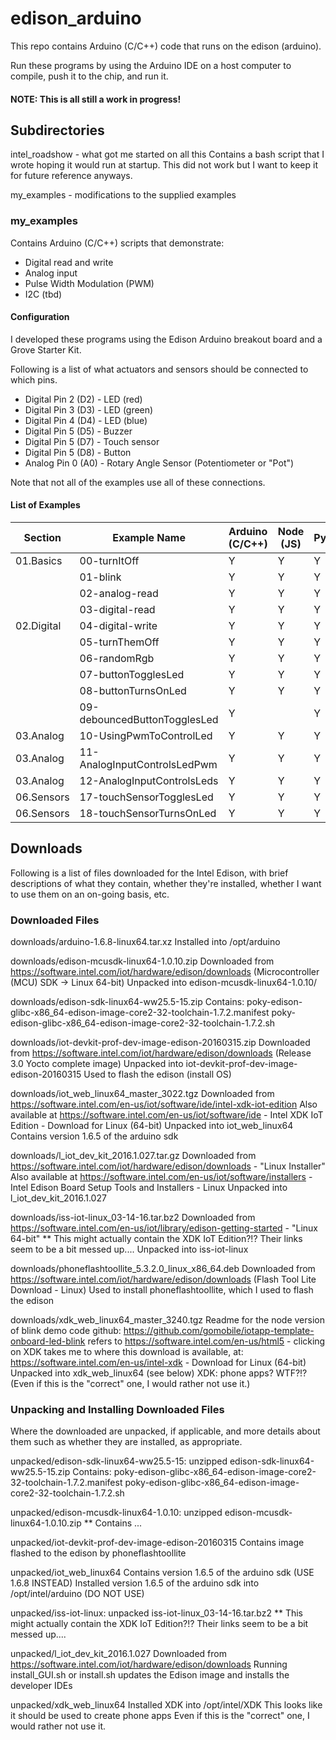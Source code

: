 
# edison_arduino

This repo contains Arduino (C/C++) code that runs on the edison (arduino).

Run these programs by using the Arduino IDE on a host computer to compile, push it to the chip, and run it.

#### NOTE: This is all still a work in progress!

## Subdirectories

intel_roadshow - what got me started on all this
	Contains a bash script that I wrote hoping it would run at startup.
	This did not work but I want to keep it for future reference anyways.

my_examples - modifications to the supplied examples

### my_examples

Contains Arduino (C/C++) scripts that demonstrate:

* Digital read and write
* Analog input
* Pulse Width Modulation (PWM)
* I2C (tbd)

#### Configuration

I developed these programs using the Edison Arduino breakout board and a Grove Starter Kit.

Following is a list of what actuators and sensors should be connected to which pins.

* Digital Pin 2 (D2) - LED (red)
* Digital Pin 3 (D3) - LED (green)
* Digital Pin 4 (D4) - LED (blue)
* Digital Pin 5 (D5) - Buzzer
* Digital Pin 5 (D7) - Touch sensor
* Digital Pin 5 (D8) - Button
* Analog Pin 0 (A0) - Rotary Angle Sensor (Potentiometer or "Pot")

Note that not all of the examples use all of these connections.

#### List of Examples

| Section | Example Name | Arduino (C/C++) | Node (JS) | Python |
| ------- | ------------ | --------------- | --------- | ------ |
| 01.Basics | 00-turnItOff | Y | Y | Y |
|           | 01-blink | Y | Y | Y |
|           | 02-analog-read | Y | Y | Y |
|           | 03-digital-read | Y | Y | Y |
| 02.Digital | 04-digital-write | Y | Y | Y |
|            | 05-turnThemOff | Y | Y | Y |
|            | 06-randomRgb | Y | Y | Y |
|            | 07-buttonTogglesLed | Y | Y | Y |
|            | 08-buttonTurnsOnLed | Y | Y | Y |
|            | 09-debouncedButtonTogglesLed | Y |   | Y |
| 03.Analog | 10-UsingPwmToControlLed | Y | Y | Y |
| 03.Analog | 11-AnalogInputControlsLedPwm | Y | Y | Y |
| 03.Analog | 12-AnalogInputControlsLeds | Y | Y | Y |
| 06.Sensors | 17-touchSensorTogglesLed | Y | Y | Y |
| 06.Sensors | 18-touchSensorTurnsOnLed | Y | Y | Y |


## Downloads

Following is a list of files downloaded for the Intel Edison, with brief
descriptions of what they contain, whether they're installed,
whether I want to use them on an on-going basis, etc.

### Downloaded Files

downloads/arduino-1.6.8-linux64.tar.xz
	Installed into /opt/arduino

downloads/edison-mcusdk-linux64-1.0.10.zip
	Downloaded from https://software.intel.com/iot/hardware/edison/downloads (Microcontroller (MCU) SDK -> Linux 64-bit)
	Unpacked into edison-mcusdk-linux64-1.0.10/

downloads/edison-sdk-linux64-ww25.5-15.zip
	Contains:
		poky-edison-glibc-x86_64-edison-image-core2-32-toolchain-1.7.2.manifest
		poky-edison-glibc-x86_64-edison-image-core2-32-toolchain-1.7.2.sh

downloads/iot-devkit-prof-dev-image-edison-20160315.zip
	Downloaded from https://software.intel.com/iot/hardware/edison/downloads (Release 3.0 Yocto complete image)
	Unpacked into iot-devkit-prof-dev-image-edison-20160315
	Used to flash the edison (install OS)

downloads/iot_web_linux64_master_3022.tgz
	Downloaded from https://software.intel.com/en-us/iot/software/ide/intel-xdk-iot-edition
	Also available at https://software.intel.com/en-us/iot/software/ide - Intel XDK IoT Edition - Download for Linux (64-bit)
	Unpacked into iot_web_linux64
	Contains version 1.6.5 of the arduino sdk

downloads/l_iot_dev_kit_2016.1.027.tar.gz
	Downloaded from https://software.intel.com/iot/hardware/edison/downloads - "Linux Installer"
	Also available at https://software.intel.com/en-us/iot/software/installers - Intel Edison Board Setup Tools and Installers - Linux
	Unpacked into l_iot_dev_kit_2016.1.027

downloads/iss-iot-linux_03-14-16.tar.bz2
	Downloaded from https://software.intel.com/en-us/iot/library/edison-getting-started - "Linux 64-bit"
**	This might actually contain the XDK IoT Edition?!?  Their links seem to be a bit messed up....
	Unpacked into iss-iot-linux

downloads/phoneflashtoollite_5.3.2.0_linux_x86_64.deb
	Downloaded from https://software.intel.com/iot/hardware/edison/downloads (Flash Tool Lite Download - Linux)
	Used to install phoneflashtoollite, which I used to flash the edison

downloads/xdk_web_linux64_master_3240.tgz
	Readme for the node version of blink demo code github: https://github.com/gomobile/iotapp-template-onboard-led-blink
	  refers to https://software.intel.com/en-us/html5 - clicking on XDK takes me to
	  where this download is available, at: https://software.intel.com/en-us/intel-xdk - Download for Linux (64-bit)
	Unpacked into xdk_web_linux64 (see below)
	XDK: phone apps? WTF?!?  (Even if this is the "correct" one, I would rather not use it.)

### Unpacking and Installing Downloaded Files

Where the downloaded are unpacked, if applicable, and more details about them such as whether they are installed, as appropriate.

unpacked/edison-sdk-linux64-ww25.5-15: unzipped edison-sdk-linux64-ww25.5-15.zip
	Contains:
		poky-edison-glibc-x86_64-edison-image-core2-32-toolchain-1.7.2.manifest
		poky-edison-glibc-x86_64-edison-image-core2-32-toolchain-1.7.2.sh

unpacked/edison-mcusdk-linux64-1.0.10: unzipped edison-mcusdk-linux64-1.0.10.zip
**	Contains ...

unpacked/iot-devkit-prof-dev-image-edison-20160315
	Contains image flashed to the edison by phoneflashtoollite

unpacked/iot_web_linux64
	Contains version 1.6.5 of the arduino sdk (USE 1.6.8 INSTEAD)
	Installed version 1.6.5 of the arduino sdk into /opt/intel/arduino (DO NOT USE)

unpacked/iss-iot-linux: unpacked iss-iot-linux_03-14-16.tar.bz2
**	This might actually contain the XDK IoT Edition?!?  Their links seem to be a bit messed up....

unpacked/l_iot_dev_kit_2016.1.027
	Downloaded from https://software.intel.com/iot/hardware/edison/downloads
	Running install_GUI.sh or install.sh updates the Edison image and installs the developer IDEs

unpacked/xdk_web_linux64
	Installed XDK into /opt/intel/XDK
	This looks like it should be used to create phone apps
	Even if this is the "correct" one, I would rather not use it.

